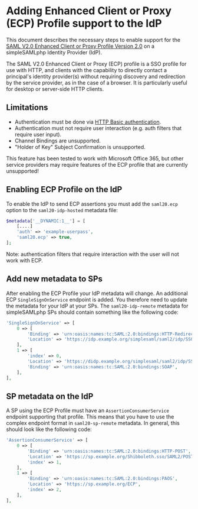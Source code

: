 # Adding Enhanced Client or Proxy (ECP) Profile support to the IdP

This document describes the necessary steps to enable support for the [SAML V2.0 Enhanced Client or Proxy Profile Version 2.0](http://docs.oasis-open.org/security/saml/Post2.0/saml-ecp/v2.0/cs01/saml-ecp-v2.0-cs01.pdf) on a simpleSAMLphp Identity Provider (IdP).

The SAML V2.0 Enhanced Client or Proxy (ECP) profile is a SSO profile for use with HTTP, and clients with the capability to directly contact a principal's identity provider(s) without requiring discovery and redirection by the service provider, as in the case of a browser. It is particularly useful for desktop or server-side HTTP clients.

## Limitations

* Authentication must be done via [HTTP Basic authentication](https://developer.mozilla.org/en-US/docs/Web/HTTP/Authentication#Basic_authentication_scheme).
* Authentication must not require user interaction (e.g. auth filters that require user input).
* Channel Bindings are unsupported.
* "Holder of Key" Subject Confirmation is unsupported.

This feature has been tested to work with Microsoft Office 365, but other service providers may require features of the ECP profile that are currently unsupported!

## Enabling ECP Profile on the IdP

To enable the IdP to send ECP assertions you must add the `saml20.ecp` option to the `saml20-idp-hosted` metadata file:

```php
$metadata['__DYNAMIC:1__'] = [
    [....]
    'auth' => 'example-userpass',
    'saml20.ecp' => true,
];
```

Note: authentication filters that require interaction with the user will not work with ECP.

## Add new metadata to SPs

After enabling the ECP Profile your IdP metadata will change. An additional ECP `SingleSignOnService` endpoint is added.
You therefore need to update the metadata for your IdP at your SPs.
The `saml20-idp-remote` metadata for simpleSAMLphp SPs should contain something like the following code:

```php
'SingleSignOnService' => [
    0 => [
        'Binding' => 'urn:oasis:names:tc:SAML:2.0:bindings:HTTP-Redirect',
        'Location' => 'https://idp.example.org/simplesaml/saml2/idp/SSOService.php',
    ],
    1 => [
        'index' => 0,
        'Location' => 'https://didp.example.org/simplesaml/saml2/idp/SSOService.php',
        'Binding' => 'urn:oasis:names:tc:SAML:2.0:bindings:SOAP',
    ],
],
```

## SP metadata on the IdP

A SP using the ECP Profile must have an `AssertionConsumerService` endpoint supporting that profile.
This means that you have to use the complex endpoint format in `saml20-sp-remote` metadata.
In general, this should look like the following code:

```php
'AssertionConsumerService' => [
    0 => [
        'Binding' => 'urn:oasis:names:tc:SAML:2.0:bindings:HTTP-POST',
        'Location' => 'https://sp.example.org/Shibboleth.sso/SAML2/POST',
        'index' => 1,
    ],
    1 => [
        'Binding' => 'urn:oasis:names:tc:SAML:2.0:bindings:PAOS',
        'Location' => 'https://sp.example.org/ECP',
        'index' => 2,
    ],
],
```
